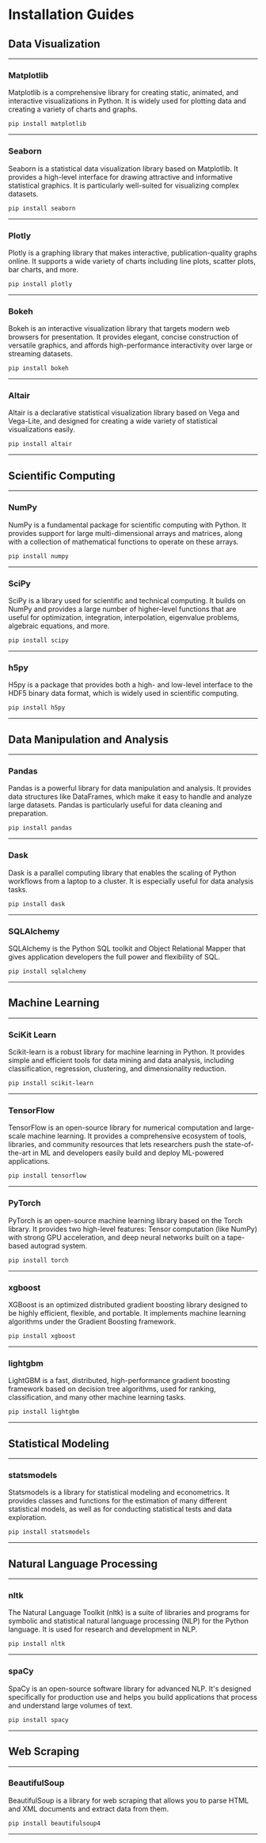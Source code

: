 # **Installation Guides**

## **Data Visualization**

---

### **Matplotlib**
Matplotlib is a comprehensive library for creating static, animated, and interactive visualizations in Python. It is widely used for plotting data and creating a variety of charts and graphs.

`pip install matplotlib`

---

### **Seaborn**
Seaborn is a statistical data visualization library based on Matplotlib. It provides a high-level interface for drawing attractive and informative statistical graphics. It is particularly well-suited for visualizing complex datasets.

`pip install seaborn`

---

### **Plotly**
Plotly is a graphing library that makes interactive, publication-quality graphs online. It supports a wide variety of charts including line plots, scatter plots, bar charts, and more.

`pip install plotly`

---

### **Bokeh**
Bokeh is an interactive visualization library that targets modern web browsers for presentation. It provides elegant, concise construction of versatile graphics, and affords high-performance interactivity over large or streaming datasets.

`pip install bokeh`

---

### **Altair**
Altair is a declarative statistical visualization library based on Vega and Vega-Lite, and designed for creating a wide variety of statistical visualizations easily.

`pip install altair`

---

## **Scientific Computing**

---

### **NumPy**
NumPy is a fundamental package for scientific computing with Python. It provides support for large multi-dimensional arrays and matrices, along with a collection of mathematical functions to operate on these arrays.

`pip install numpy`

---

### **SciPy**
SciPy is a library used for scientific and technical computing. It builds on NumPy and provides a large number of higher-level functions that are useful for optimization, integration, interpolation, eigenvalue problems, algebraic equations, and more.

`pip install scipy`

---

### **h5py**
H5py is a package that provides both a high- and low-level interface to the HDF5 binary data format, which is widely used in scientific computing.

`pip install h5py`

---

## **Data Manipulation and Analysis**

---

### **Pandas**
Pandas is a powerful library for data manipulation and analysis. It provides data structures like DataFrames, which make it easy to handle and analyze large datasets. Pandas is particularly useful for data cleaning and preparation.

`pip install pandas`

---

### **Dask**
Dask is a parallel computing library that enables the scaling of Python workflows from a laptop to a cluster. It is especially useful for data analysis tasks.

`pip install dask`

---

### **SQLAlchemy**
SQLAlchemy is the Python SQL toolkit and Object Relational Mapper that gives application developers the full power and flexibility of SQL.

`pip install sqlalchemy`

---

## **Machine Learning**

---

### **SciKit Learn**
Scikit-learn is a robust library for machine learning in Python. It provides simple and efficient tools for data mining and data analysis, including classification, regression, clustering, and dimensionality reduction.

`pip install scikit-learn`

---

### **TensorFlow**
TensorFlow is an open-source library for numerical computation and large-scale machine learning. It provides a comprehensive ecosystem of tools, libraries, and community resources that lets researchers push the state-of-the-art in ML and developers easily build and deploy ML-powered applications.

`pip install tensorflow`

---

### **PyTorch**
PyTorch is an open-source machine learning library based on the Torch library. It provides two high-level features: Tensor computation (like NumPy) with strong GPU acceleration, and deep neural networks built on a tape-based autograd system.

`pip install torch`

---

### **xgboost**
XGBoost is an optimized distributed gradient boosting library designed to be highly efficient, flexible, and portable. It implements machine learning algorithms under the Gradient Boosting framework.

`pip install xgboost`

---

### **lightgbm**
LightGBM is a fast, distributed, high-performance gradient boosting framework based on decision tree algorithms, used for ranking, classification, and many other machine learning tasks.

`pip install lightgbm`

---

## **Statistical Modeling**

---

### **statsmodels**
Statsmodels is a library for statistical modeling and econometrics. It provides classes and functions for the estimation of many different statistical models, as well as for conducting statistical tests and data exploration.

`pip install statsmodels`

---

## **Natural Language Processing**

---

### **nltk**
The Natural Language Toolkit (nltk) is a suite of libraries and programs for symbolic and statistical natural language processing (NLP) for the Python language. It is used for research and development in NLP.

`pip install nltk`

---

### **spaCy**
SpaCy is an open-source software library for advanced NLP. It's designed specifically for production use and helps you build applications that process and understand large volumes of text.

`pip install spacy`

---

## **Web Scraping**

---

### **BeautifulSoup**
BeautifulSoup is a library for web scraping that allows you to parse HTML and XML documents and extract data from them.

`pip install beautifulsoup4`

---
